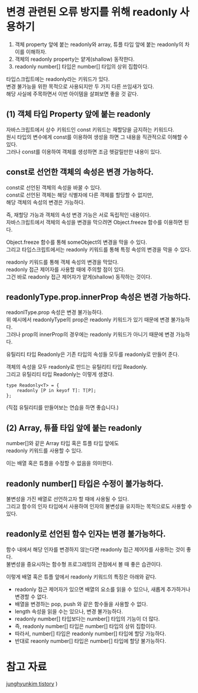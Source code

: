 # 변경 관련된 오류 방지를 위해 readonly 사용하기
1. 객체 property 앞에 붙는 readonly와 array, 튜플 타입 앞에 붙는 readonly의 차이를 이해하자.
2. 객체의 readonly property는 얕게(shallow) 동작한다.
3. readonly number[] 타입은 number[] 타입의 상위 집합이다.

타입스크립트에는 readonly라는 키워드가 있다.  
변경 불가능을 위한 목적으로 사용되지만 두 가지 다른 쓰임새가 있다.  
해당 사실에 주목하면서 이번 아이템을 살펴보면 좋을 것 같다.

## (1) 객체 타입 Property 앞에 붙는 readonly
자바스크립트에서 상수 키워드인 const 키워드는 재할당을 금지하는 키워드다.  
원시 타입의 변수에게 const를 이용하여 생성을 하면 그 내용을 직관적으로 이해할 수 있다.  
그러나 const를 이용하여 객체를 생성하면 조금 헷갈릴만한 내용이 있다.

## const로 선언한 객체의 속성은 변경 가능하다.
const로 선언된 객체의 속성을 바꿀 수 있다.  
const로 선언된 객체는 해당 식별자에 다른 객체를 할당할 수 없지만,  
해당 객체의 속성의 변경은 가능하다.
 
즉, 재할당 가능과 객체의 속성 변경 가능은 서로 독립적인 내용이다.   
자바스크립트에서 객체의 속성을 변경을 막으려면 Object.freeze 함수를 이용하면 된다.

Object.freeze 함수를 통해 someObject의 변경을 막을 수 있다.  
그리고 타입스크립트에서는 readonly 키워드를 통해 특정 속성의 변경을 막을 수 있다.

readonly 키워드를 통해 객체 속성의 변경을 막았다.  
readonly 접근 제어자를 사용할 때에 주의할 점이 있다.  
그건 바로 readonly 접근 제어자가 얕게(shallow) 동작하는 것이다.


## readonlyType.prop.innerProp 속성은 변경 가능하다. 
readonlType.prop 속성은 변경 불가능하다.   
위 예시에서 readonlyType의 prop은 readonly 키워드가 있기 때문에 변경 불가능하다.   
그러나 prop의 innerProp의 경우에는 readonly 키워드가 아니기 때문에 변경 가능하다.

유틸리티 타입 Readonly은 기존 타입의 속성들 모두를 readonly로 만들어 준다.

객체의 속성을 모두 readonly로 만드는 유틸리티 타입 Readonly.  
그리고 유틸리티 타입 Readonly는 이렇게 생겼다.

```tsx
type Readonly<T> = {
    readonly [P in keyof T]: T[P];
};
```

(직접 유틸리티를 만들어보는 연습을 하면 좋습니다.)

## (2) Array, 튜플 타입 앞에 붙는 readonly
number[]와 같은 Array 타입 혹은 튜플 타입 앞에도  
readonly 키워드를 사용할 수 있다.  

이는 배열 혹은 튜플을 수정할 수 없음을 의미한다.


## readonly number[] 타입은 수정이 불가능하다.  
불변성을 가진 배열로 선언하고자 할 때에 사용될 수 있다.  
그리고  함수의 인자 타입에서 사용하여 인자의 불변성을 유지하는 목적으로도 사용할 수 있다.


## readonly로 선언된 함수 인자는 변경 불가능하다.
함수 내에서 해당 인자를 변경하지 않는다면 readonly 접근 제어자를 사용하는 것이 좋다.  
불변성을 중요시하는 함수형 프로그래밍의 관점에서 볼 때 좋은 습관이다.

이렇게 배열 혹은 튜플 앞에서 readonly 키워드의 특징은 아래와 같다.

* readonly 접근 제어자가 있으면 배열의 요소를 읽을 수 있으나, 새롭게 추가하거나 변경할 수 없다.  
* 배열을 변경하는 pop, push 와 같은 함수들을 사용할 수 없다.  
* length 속성을 읽을 수는 있으나, 변경 불가능하다.   
* readonly number[] 타입보다는 number[] 타입의 기능이 더 많다.  
* 즉, readonly number[] 타입은 number[] 타입의 상위 집합이다.
* 따라서, number[] 타입은 readonly number[] 타입에 할당 가능하다.  
* 반대로 reaonly number[] 타입은 number[] 타입에 할당 불가능하다.


# 참고 자료
[junghyunkim tistory](https://junghyunkim.tistory.com/entry/%EC%9D%B4%ED%8E%99%ED%8B%B0%EB%B8%8C-%ED%83%80%EC%9E%85%EC%8A%A4%ED%81%AC%EB%A6%BD%ED%8A%B817-%EB%B3%80%EA%B2%BD-%EA%B4%80%EB%A0%A8%EB%90%9C-%EC%98%A4%EB%A5%98-%EB%B0%A9%EC%A7%80%EB%A5%BC-%EC%9C%84%ED%95%B4-readonly-%EC%82%AC%EC%9A%A9%ED%95%98%EA%B8%B0?category=987590)
)
